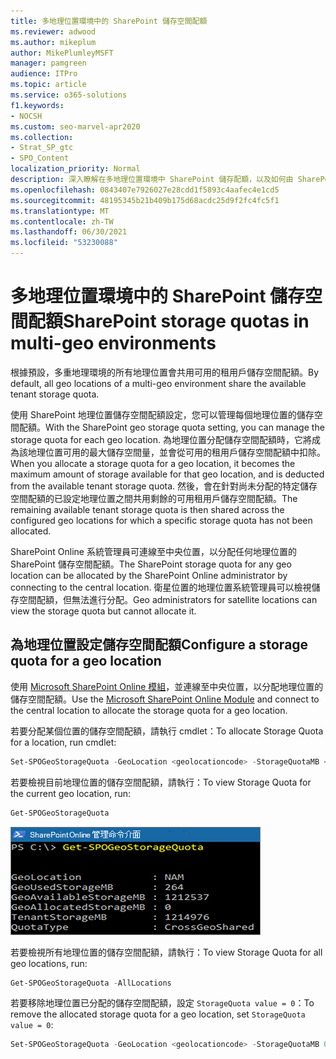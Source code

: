```yaml
---
title: 多地理位置環境中的 SharePoint 儲存空間配額
ms.reviewer: adwood
ms.author: mikeplum
author: MikePlumleyMSFT
manager: pamgreen
audience: ITPro
ms.topic: article
ms.service: o365-solutions
f1.keywords:
- NOCSH
ms.custom: seo-marvel-apr2020
ms.collection:
- Strat_SP_gtc
- SPO_Content
localization_priority: Normal
description: 深入瞭解在多地理位置環境中 SharePoint 儲存配額，以及如何由 SharePoint Online 系統管理員來管理配額。
ms.openlocfilehash: 0843407e7926027e28cdd1f5893c4aafec4e1cd5
ms.sourcegitcommit: 48195345b21b409b175d68acdc25d9f2fc4fc5f1
ms.translationtype: MT
ms.contentlocale: zh-TW
ms.lasthandoff: 06/30/2021
ms.locfileid: "53230088"
---
```

# <a name="sharepoint-storage-quotas-in-multi-geo-environments"></a><span data-ttu-id="5a069-103">多地理位置環境中的 SharePoint 儲存空間配額</span><span class="sxs-lookup"><span data-stu-id="5a069-103">SharePoint storage quotas in multi-geo environments</span></span>

<span data-ttu-id="5a069-104">根據預設，多重地理環境的所有地理位置會共用可用的租用戶儲存空間配額。</span><span class="sxs-lookup"><span data-stu-id="5a069-104">By default, all geo locations of a multi-geo environment share the available tenant storage quota.</span></span>

<span data-ttu-id="5a069-105">使用 SharePoint 地理位置儲存空間配額設定，您可以管理每個地理位置的儲存空間配額。</span><span class="sxs-lookup"><span data-stu-id="5a069-105">With the SharePoint geo storage quota setting, you can manage the storage quota for each geo location.</span></span> <span data-ttu-id="5a069-106">為地理位置分配儲存空間配額時，它將成為該地理位置可用的最大儲存空間量，並會從可用的租用戶儲存空間配額中扣除。</span><span class="sxs-lookup"><span data-stu-id="5a069-106">When you allocate a storage quota for a geo location, it becomes the maximum amount of storage available for that geo location, and is deducted from the available tenant storage quota.</span></span> <span data-ttu-id="5a069-107">然後，會在針對尚未分配的特定儲存空間配額的已設定地理位置之間共用剩餘的可用租用戶儲存空間配額。</span><span class="sxs-lookup"><span data-stu-id="5a069-107">The remaining available tenant storage quota is then shared across the configured geo locations for which a specific storage quota has not been allocated.</span></span>

<span data-ttu-id="5a069-108">SharePoint Online 系統管理員可連線至中央位置，以分配任何地理位置的 SharePoint 儲存空間配額。</span><span class="sxs-lookup"><span data-stu-id="5a069-108">The SharePoint storage quota for any geo location can be allocated by the SharePoint Online administrator by connecting to the central location.</span></span> <span data-ttu-id="5a069-109">衛星位置的地理位置系統管理員可以檢視儲存空間配額，但無法進行分配。</span><span class="sxs-lookup"><span data-stu-id="5a069-109">Geo administrators for satellite locations can view the storage quota but cannot allocate it.</span></span>

## <a name="configure-a-storage-quota-for-a-geo-location"></a><span data-ttu-id="5a069-110">為地理位置設定儲存空間配額</span><span class="sxs-lookup"><span data-stu-id="5a069-110">Configure a storage quota for a geo location</span></span>

<span data-ttu-id="5a069-111">使用 [Microsoft SharePoint Online 模組](https://www.microsoft.com/download/details.aspx?id=35588)，並連線至中央位置，以分配地理位置的儲存空間配額。</span><span class="sxs-lookup"><span data-stu-id="5a069-111">Use the [Microsoft SharePoint Online Module](https://www.microsoft.com/download/details.aspx?id=35588) and connect to the central location to allocate the storage quota for a geo location.</span></span>

<span data-ttu-id="5a069-112">若要分配某個位置的儲存空間配額，請執行 cmdlet：</span><span class="sxs-lookup"><span data-stu-id="5a069-112">To allocate Storage Quota for a location, run cmdlet:</span></span>

```powershell
Set-SPOGeoStorageQuota -GeoLocation <geolocationcode> -StorageQuotaMB <value>
```

<span data-ttu-id="5a069-113">若要檢視目前地理位置的儲存空間配額，請執行：</span><span class="sxs-lookup"><span data-stu-id="5a069-113">To view Storage Quota for the current geo location, run:</span></span>

```powershell
Get-SPOGeoStorageQuota
```

![PowerShell 視窗的螢幕擷取畫面，顯示 Get-SPOGeoStorageQuota cmdlet](../media/multi-geo-storage-quota.png)

<span data-ttu-id="5a069-115">若要檢視所有地理位置的儲存空間配額，請執行：</span><span class="sxs-lookup"><span data-stu-id="5a069-115">To view Storage Quota for all geo locations, run:</span></span>

```powershell
Get-SPOGeoStorageQuota -AllLocations
```

<span data-ttu-id="5a069-116">若要移除地理位置已分配的儲存空間配額，設定 `StorageQuota value = 0`：</span><span class="sxs-lookup"><span data-stu-id="5a069-116">To remove the allocated storage quota for a geo location, set `StorageQuota value = 0`:</span></span>

```powershell
Set-SPOGeoStorageQuota -GeoLocation <geolocationcode> -StorageQuotaMB 0
```

